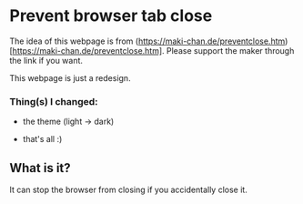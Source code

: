 # Prevent browser tab close

The idea of this webpage is from (https://maki-chan.de/preventclose.htm)[https://maki-chan.de/preventclose.htm]. Please support the maker through the link if you want.

This webpage is just a redesign.

### Thing(s) I changed:

- the theme (light -> dark)

- that's all :)

## What is it?

It can stop the browser from closing if you accidentally close it.